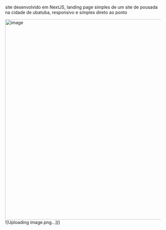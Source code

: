 site desenvolvido em NextJS, landing page simples de um site de pousada na cidade de ubatuba, responsivo e simples direto ao ponto

<img width="1366" height="648" alt="image" src="https://github.com/user-attachments/assets/7e36e409-3855-476e-8355-30dce240e105" />
![Uploading image.png…]()

